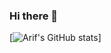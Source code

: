 ### Hi there 👋
[![Arif's GitHub stats](https://github-readme-stats.vercel.app/api?username=MohamedArif20091999)]

<!--
**MohamedArif20091999/MohamedArif20091999** is a ✨ _special_ ✨ repository because its `README.md` (this file) appears on your GitHub profile.

Here are some ideas to get you started:

- 🔭 I’m currently working on ...
- 🌱 I’m currently learning ...
- 👯 I’m looking to collaborate on ...
- 🤔 I’m looking for help with ...
- 💬 Ask me about ...
- 📫 How to reach me: ...
- 😄 Pronouns: ...
- ⚡ Fun fact: ...
-->
